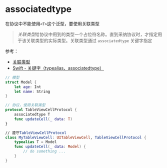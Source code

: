 # associatedtype

在协议中不能使用`<T>`这个泛型，要使用关联类型

> *关联类型*给协议中用到的类型一个占位符名称。直到采纳协议时，才指定用于该关联类型的实际类型。关联类型通过 `associatedtype` 关键字指定

参考：

+ [关联类型](<https://www.cnswift.org/generics#spl-10>)
+ [Swift - 关键字（typealias、associatedtype）](<https://a1049145827.github.io/2018/03/06/Swift-%E5%85%B3%E9%94%AE%E5%AD%97%EF%BC%88typealias%E3%80%81associatedtype%EF%BC%89/>)

```swift
// 模型
struct Model {
    let age: Int
    let name: String
}

// 协议，使用关联类型
protocol TableViewCellProtocol {
    associatedtype T
    func updateCell(_ data: T)
}

// 遵守TableViewCellProtocol
class MyTableViewCell: UITableViewCell, TableViewCellProtocol {
    typealias T = Model
    func updateCell(_ data: Model) {
        // do something ...
    }
}
```

